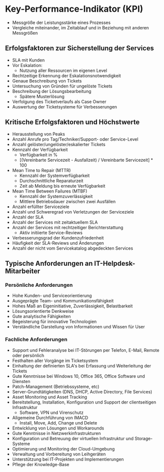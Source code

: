 # Key-Performance-Indikator (KPI)

- Messgröße der Leistungsstärke eines Prozesses
- Vergleiche miteinander, im Zeitablauf und in Beziehung mit anderen Messgrößen

## Erfolgsfaktoren zur Sicherstellung der Services
- SLA mit Kunden
- Vor Eskalation:
  - Nutzung aller Ressourcen im eigenen Level
- Rechtzeitige Erkennung der Eskalationsnotwendigkeit
- Genaue Beschreibung von Tickets
- Untersuchung von Gründen für ungelöste Tickets
- Beschreibung der Lösungsbearbeitung
  - Spätere Musterlösung
- Verfolgung des Ticketverlaufs als Case Owner
- Auswertung der Ticketsysteme für Verbesserungen

## Kritische Erfolgsfaktoren und Höchstwerte
- Herausstellung von Peaks
- Anzahl Anrufe pro Tag/Techniker/Support- oder Service-Level
- Anzahl gelöster/ungelöster/eskalierter Tickets
- Kennzahl der Verfügbarkeit
  - Verfügbarkeit in %
  - [(Vereinbarte Servicezeit - Ausfallzeit) / Vereinbarte Servicezeit] * 100
- Mean Time to Repair (MTTR)
  - Kennzahl der Systemverfügbarkeit
  - Durchschnittliche Reparaturzeit
  - Zeit ab Meldung bis erneute Verfügbarkeit
- Mean Time Between Failures (MTBF)
  - Kennzahl der Systemzuverlässigkeit
  - Mittlere Betriebsdauer zwischen zwei Ausfällen
- Anzahl erfüllter Serviceziele
- Anzahl und Schweregrad von Verletzungen der Serviceziele
- Anzahl der SLA
- Anzahl der Services mit zeitaktuellem SLA
- Anzahl der Services mit rechtzeitiger Berichterstattung
  - Aktiv initiierte Service-Reviews
- Verbesserungsgrad der Kundenzufriedenheit
- Häufigkeit der SLA-Reviews und Änderungen
- Anzahl der nicht vom Servicekatalog abgedeckten Services

## Typische Anforderungen an IT-Helpdesk-Mitarbeiter

### Persönliche Anforderungen
- Hohe Kunden- und Serviceorientierung
- Ausgeprägte Team- und Kommunikationsfähigkeit
- Hohes Maß an Eigeninitiative, Zuverlässigkeit, Belastbarkeit
- Lösungsorientierte Denkweise
- Gute analytische Fähigkeiten
- Begeisterung für innovative Technologien
- Verständliche Darstellung von Informationen und Wissen für User

### Fachliche Anforderungen
- Support und Fehleranalyse bei IT-Störungen per Telefon, E-Mail, Remote oder persönlich
- Festhalten aller Vorgänge im Ticketsystem
- Einhaltung der definierten SLA's bei Erfassung und Weiterleitung der Tickets
- Gute Kenntnisse bei Windows 10, Office 365, Office Software und Diensten
- Patch-Management (Betriebssysteme, etc)
- Server-Grundtätigkeiten (DNS, DHCP, Active Directory, File Services)
- Asset Monitoring und Asset Tracking
- Bereitstellung, Installation, Konfiguration und Support der clientseitigen Infrastruktur
  - Software, VPN und Virenschutz
- Allgemeine Durchführung von IMACD
  - Install, Move, Add, Change und Delete
- Entwicklung von Lösungen und Workarounds
- Gute Kenntnisse in Netzwerkinfrastrukturen
- Konfiguration und Betreuung der virtuellen Infrastruktur und Storage-Systeme
- Optimierung und Monitoring der Cloud-Umgebung
- Verwaltung und Vorbereitung von Leihgeräten
- Unterstützung bei IT-Projekten und Implementierungen
- Pflege der Knowledge-Base

